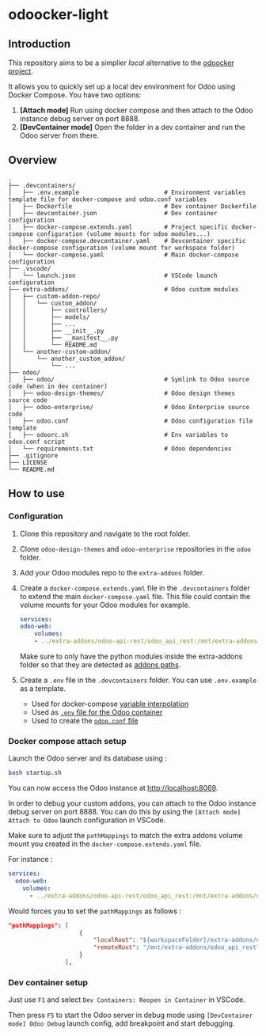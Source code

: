 # odoocker-light

## Introduction

This repository aims to be a simplier *local* alternative to the [odoocker project](https://github.com/odoocker/odoocker).

It allows you to quickly set up a local dev environment for Odoo using Docker Compose. You have two options:

1. **[Attach mode]** Run using docker compose and then attach to the Odoo instance debug server on port 8888.
2. **[DevContainer mode]** Open the folder in a dev container and run the Odoo server from there.

## Overview

```text
.
├── .devcontainers/
│   ├── .env.example                        # Environment variables template file for docker-compose and odoo.conf variables
│   ├── Dockerfile                          # Dev container Dockerfile
│   ├── devcontainer.json                   # Dev container configuration
│   ├── docker-compose.extends.yaml         # Project specific docker-compose configuration (volume mounts for odoo modules...)
│   ├── docker-compose.devcontainer.yaml    # Devcontainer specific docker-compose configuration (volume mount for workspace folder)
│   └── docker-compose.yaml                 # Main docker-compose configuration
├── .vscode/
│   └── launch.json                         # VSCode launch configuration
├── extra-addons/                           # Odoo custom modules
│   ├── custom-addon-repo/
│   │   └── custom_addon/
│   │       ├── controllers/
│   │       ├── models/
│   │       ├── ...
│   │       ├── __init__.py
│   │       ├── __manifest__.py
│   │       └── README.md
│   └── another-custom-addon/
│       └── another_custom_addon/
│           └── ...
├── odoo/
│   ├── odoo/                               # Symlink to Odoo source code (when in dev container)
│   ├── odoo-design-themes/                 # Odoo design themes source code
│   ├── odoo-enterprise/                    # Odoo Enterprise source code
│   ├── odoo.conf                           # Odoo configuration file template
│   ├── odoorc.sh                           # Env variables to odoo.conf script
│   └── requirements.txt                    # Odoo dependencies
├── .gitignore
├── LICENSE
└── README.md
```

## How to use

### Configuration

1. Clone this repository and navigate to the root folder.
2. Clone `odoo-design-themes` and `odoo-enterprise` repositories in the `odoo` folder.
3. Add your Odoo modules repo to the `extra-addons` folder.
4. Create a `docker-compose.extends.yaml` file in the `.devcontainers` folder to extend the main `docker-compose.yaml` file. This file could contain the volume mounts for your Odoo modules for example.

    ```yaml
    services:
    odoo-web:
        volumes:
        - ../extra-addons/odoo-api-rest/odoo_api_rest:/mnt/extra-addons/odoo_api_rest
    ```

    Make sure to only have the python modules inside the extra-addons folder so that they are detected as [addons paths](https://www.odoo.com/documentation/18.0/developer/reference/cli.html?highlight=addons%20path#cmdoption-odoo-bin-addons-path).

5. Create a `.env` file in the `.devcontainers` folder. You can use `.env.example` as a template.
   - Used for docker-compose [variable interpolation](https://docs.docker.com/compose/how-tos/environment-variables/variable-interpolation/#interpolation-syntax)
   - Used as [`.env` file for the Odoo container](https://docs.docker.com/reference/compose-file/services/#env_file)
   - Used to create the [`odoo.conf` file](https://www.odoo.com/documentation/18.0/developer/reference/cli.html#reference-cmdline-config-file)

### Docker compose attach setup

Launch the Odoo server and its database using :

```bash
bash startup.sh
```

You can now access the Odoo instance at [http://localhost:8069](http://localhost:8069).

In order to debug your custom addons, you can attach to the Odoo instance debug server on port 8888. You can do this by using the `[Attach mode] Attach to Odoo` launch configuration in VSCode.

Make sure to adjust the `pathMappings` to match the extra addons volume mount you created in the `docker-compose.extends.yaml` file.

For instance :

```yaml
services:
  odoo-web:
    volumes:
      - ../extra-addons/odoo-api-rest/odoo_api_rest:/mnt/extra-addons/odoo_api_rest
```

Would forces you to set the `pathMappings` as follows :

```json
"pathMappings": [
                    {
                        "localRoot": "${workspaceFolder}/extra-addons/odoo-api-rest/odoo_api_rest",
                        "remoteRoot": "/mnt/extra-addons/odoo_api_rest"
                    }
                ],
```

### Dev container setup

Just use `F1` and select `Dev Containers: Reopen in Container` in VSCode.

Then press `F5` to start the Odoo server in debug mode using `[DevContainer mode] Odoo Debug` launch config, add breakpoint and start debugging.
